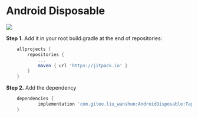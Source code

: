 # Android Disposable

[![](https://jitpack.io/v/com.gitee.liu_wanshun/AndroidDisposable.svg)](https://jitpack.io/#com.gitee.liu_wanshun/AndroidDisposable)

**Step 1.** Add it in your root build.gradle at the end of repositories:

```groovy
	allprojects {
		repositories {
			...
			maven { url 'https://jitpack.io' }
		}
	}
```

**Step 2.** Add the dependency

```groovy
	dependencies {
	        implementation 'com.gitee.liu_wanshun:AndroidDisposable:Tag'
	}
```

